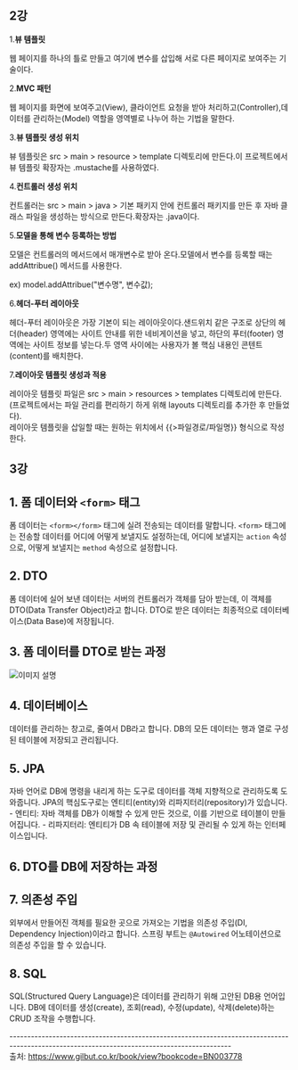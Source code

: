 <h2>2강</h2>
1.<strong>뷰 템플릿</strong><br>
<p>웹 페이지를 하나의 틀로 만들고 여기에 변수를 삽입해 서로 다른 페이지로 보여주는 기술이다.</p>
2.<strong>MVC 패턴</strong><br>
<p>웹 페이지를 화면에 보여주고(View), 클라이언트 요청을 받아 처리하고(Controller),데이터를 관리하는(Model) 역할을 영역별로 나누어 하는 기법을 말한다.</p>
3.<strong>뷰 템플릿 생성 위치</strong><br>
<p>뷰 템플릿은 src > main > resource > template 디렉토리에 만든다.이 프로젝트에서 뷰 템플릿 확장자는 .mustache를 사용하였다.</p>
4.<strong>컨트롤러 생성 위치</strong><br>
<p>컨트롤러는 src > main > java > 기본 패키지 안에 컨트롤러 패키지를 만든 후 자바 클래스 파일을 생성하는 방식으로 만든다.확장자는 .java이다.</p>
5.<strong>모델을 통해 변수 등록하는 방법</strong><br>
<p>모델은 컨트롤러의 메서드에서 매개변수로 받아 온다.모델에서 변수를 등록할 때는 addAttribue() 메서드를 사용한다.</p>
<p>ex) model.addAttribue("변수명", 변수값);</p>
6.<strong>헤더-푸터 레이아웃</strong><br>
<p>헤더-푸터 레이아웃은 가장 기본이 되는 레이아웃이다.샌드위치 같은 구조로 상단의 헤더(header) 영역에는 사이트 안내를 위한 네비게이션을 넣고, 하단의 푸터(footer) 영역에는 사이트 정보를 넣는다.두 영역 사이에는 사용자가 볼 핵심 내용인 콘텐트(content)를 배치한다.</p>
7.<strong>레이아웃 템플릿 생성과 적용</strong><br>
<p>레이아웃 템플릿 파일은 src > main > resources > templates 디렉토리에 만든다.(프로젝트에서는 파일 관리를 편리하기 하게 위해 layouts 디렉토리를 추가한 후 만들었다).<br>
레이아웃 템플릿을 삽일할 때는 원하는 위치에서 {{>파일경로/파일명}} 형식으로 작성한다.</p>

<h2>3강</h2>

<h2>1. 폼 데이터와 <code>&lt;form&gt;</code> 태그</h2>
<p>폼 데이터는 <code>&lt;form&gt;&lt;/form&gt;</code> 태그에 실려 전송되는 데이터를 말합니다. <code>&lt;form&gt;</code> 태그에는 전송할 데이터를 어디에 어떻게 보낼지도 설정하는데, 어디에 보낼지는 <code>action</code> 속성으로, 어떻게 보낼지는 <code>method</code> 속성으로 설정합니다.</p>

<h2>2. DTO</h2>
<p>폼 데이터에 실어 보낸 데이터는 서버의 컨트롤러가 객체를 담아 받는데, 이 객체를 DTO(Data Transfer Object)라고 합니다. DTO로 받은 데이터는 최종적으로 데이터베이스(Data Base)에 저장됩니다.</p>

<h2>3. 폼 데이터를 DTO로 받는 과정</h2>
<img src="https://github.com/whatisyourcode/StudyForSpring/assets/87058844/de864f71-69be-44ba-a16b-da335195c87a.png" alt="이미지 설명">

<h2>4. 데이터베이스</h2>
<p>데이터를 관리하는 창고로, 줄여서 DB라고 합니다. DB의 모든 데이터는 행과 열로 구성된 테이블에 저장되고 관리됩니다.</p>

<h2>5. JPA</h2>
<p>자바 언어로 DB에 명령을 내리게 하는 도구로 데이터를 객체 지향적으로 관리하도록 도와줍니다. JPA의 핵심도구로는 엔티티(entity)와 리파지터리(repository)가 있습니다.
- 엔티티: 자바 객체를 DB가 이해할 수 있게 만든 것으로, 이를 기반으로 테이블이 만들어집니다.
- 리파지터리: 엔티티가 DB 속 테이블에 저장 및 관리될 수 있게 하는 인터페이스입니다.</p>

<h2>6. DTO를 DB에 저장하는 과정</h2>

<h2>7. 의존성 주입</h2>
<p>외부에서 만들어진 객체를 필요한 곳으로 가져오는 기법을 의존성 주입(DI, Dependency Injection)이라고 합니다. 스프링 부트는 <code>@Autowired</code> 어노테이션으로 의존성 주입을 할 수 있습니다.</p>

<h2>8. SQL</h2>
<p>SQL(Structured Query Language)은 데이터를 관리하기 위해 고안된 DB용 언어입니다. DB에 데이터를 생성(create), 조회(read), 수정(update), 삭제(delete)하는 CRUD 조작을 수행합니다.</p>

--------------------------------------------------------------------------------------------------------------------------------------------<br>
출처: https://www.gilbut.co.kr/book/view?bookcode=BN003778
